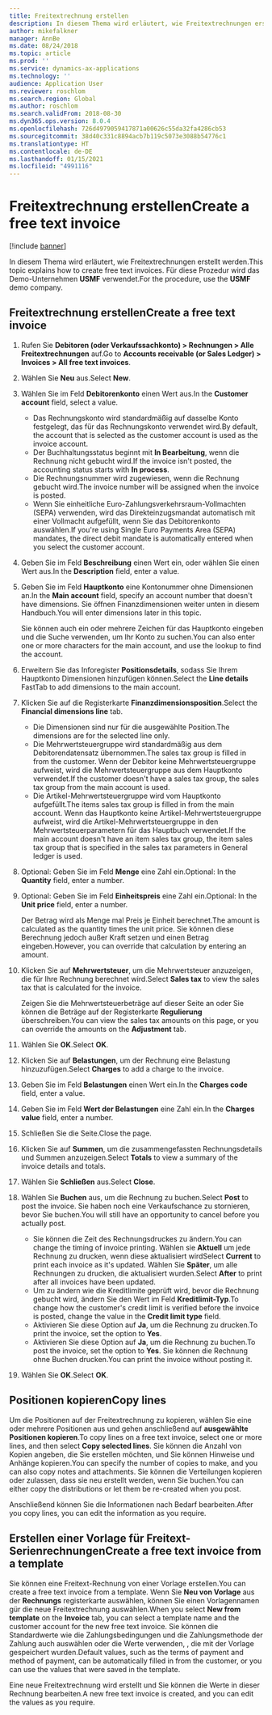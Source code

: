 ```yaml
---
title: Freitextrechnung erstellen
description: In diesem Thema wird erläutert, wie Freitextrechnungen erstellt werden.
author: mikefalkner
manager: AnnBe
ms.date: 08/24/2018
ms.topic: article
ms.prod: ''
ms.service: dynamics-ax-applications
ms.technology: ''
audience: Application User
ms.reviewer: roschlom
ms.search.region: Global
ms.author: roschlom
ms.search.validFrom: 2018-08-30
ms.dyn365.ops.version: 8.0.4
ms.openlocfilehash: 726d4979059417871a00626c55da32fa4286cb53
ms.sourcegitcommit: 38d40c331c8894acb7b119c5073e3088b54776c1
ms.translationtype: HT
ms.contentlocale: de-DE
ms.lasthandoff: 01/15/2021
ms.locfileid: "4991116"
---
```

# <a name="create-a-free-text-invoice"></a><span data-ttu-id="16d67-103">Freitextrechnung erstellen</span><span class="sxs-lookup"><span data-stu-id="16d67-103">Create a free text invoice</span></span>

[!include [banner](../includes/banner.md)]

<span data-ttu-id="16d67-104">In diesem Thema wird erläutert, wie Freitextrechnungen erstellt werden.</span><span class="sxs-lookup"><span data-stu-id="16d67-104">This topic explains how to create free text invoices.</span></span> <span data-ttu-id="16d67-105">Für diese Prozedur wird das Demo-Unternehmen **USMF** verwendet.</span><span class="sxs-lookup"><span data-stu-id="16d67-105">For the procedure, use the **USMF** demo company.</span></span>

## <a name="create-a-free-text-invoice"></a><span data-ttu-id="16d67-106">Freitextrechnung erstellen</span><span class="sxs-lookup"><span data-stu-id="16d67-106">Create a free text invoice</span></span>

1. <span data-ttu-id="16d67-107">Rufen Sie **Debitoren (oder Verkaufssachkonto) \> Rechnungen \> Alle Freitextrechnungen** auf.</span><span class="sxs-lookup"><span data-stu-id="16d67-107">Go to **Accounts receivable (or Sales Ledger) \> Invoices \> All free text invoices**.</span></span>
2. <span data-ttu-id="16d67-108">Wählen Sie **Neu** aus.</span><span class="sxs-lookup"><span data-stu-id="16d67-108">Select **New**.</span></span>
3. <span data-ttu-id="16d67-109">Wählen Sie im Feld **Debitorenkonto** einen Wert aus.</span><span class="sxs-lookup"><span data-stu-id="16d67-109">In the **Customer account** field, select a value.</span></span>

    * <span data-ttu-id="16d67-110">Das Rechnungskonto wird standardmäßig auf dasselbe Konto festgelegt, das für das Rechnungskonto verwendet wird.</span><span class="sxs-lookup"><span data-stu-id="16d67-110">By default, the account that is selected as the customer account is used as the invoice account.</span></span>
    * <span data-ttu-id="16d67-111">Der Buchhaltungsstatus beginnt mit **In Bearbeitung**, wenn die Rechnung nicht gebucht wird.</span><span class="sxs-lookup"><span data-stu-id="16d67-111">If the invoice isn't posted, the accounting status starts with **In process**.</span></span>
    * <span data-ttu-id="16d67-112">Die Rechnungsnummer wird zugewiesen, wenn die Rechnung gebucht wird.</span><span class="sxs-lookup"><span data-stu-id="16d67-112">The invoice number will be assigned when the invoice is posted.</span></span>
    * <span data-ttu-id="16d67-113">Wenn Sie einheitliche Euro-Zahlungsverkehrsraum-Vollmachten (SEPA) verwenden, wird das Direkteinzugsmandat automatisch mit einer Vollmacht aufgefüllt, wenn Sie das Debitorenkonto auswählen.</span><span class="sxs-lookup"><span data-stu-id="16d67-113">If you're using Single Euro Payments Area (SEPA) mandates, the direct debit mandate is automatically entered when you select the customer account.</span></span>

4. <span data-ttu-id="16d67-114">Geben Sie im Feld **Beschreibung** einen Wert ein, oder wählen Sie einen Wert aus.</span><span class="sxs-lookup"><span data-stu-id="16d67-114">In the **Description** field, enter a value.</span></span>
5. <span data-ttu-id="16d67-115">Geben Sie im Feld **Hauptkonto** eine Kontonummer ohne Dimensionen an.</span><span class="sxs-lookup"><span data-stu-id="16d67-115">In the **Main account** field, specify an account number that doesn't have dimensions.</span></span> <span data-ttu-id="16d67-116">Sie öffnen Finanzdimensionen weiter unten in diesem Handbuch.</span><span class="sxs-lookup"><span data-stu-id="16d67-116">You will enter dimensions later in this topic.</span></span>

    <span data-ttu-id="16d67-117">Sie können auch ein oder mehrere Zeichen für das Hauptkonto eingeben und die Suche verwenden, um Ihr Konto zu suchen.</span><span class="sxs-lookup"><span data-stu-id="16d67-117">You can also enter one or more characters for the main account, and use the lookup to find the account.</span></span>

6. <span data-ttu-id="16d67-118">Erweitern Sie das Inforegister **Positionsdetails**, sodass Sie Ihrem Hauptkonto Dimensionen hinzufügen können.</span><span class="sxs-lookup"><span data-stu-id="16d67-118">Select the **Line details** FastTab to add dimensions to the main account.</span></span>
7. <span data-ttu-id="16d67-119">Klicken Sie auf die Registerkarte **Finanzdimensionsposition**.</span><span class="sxs-lookup"><span data-stu-id="16d67-119">Select the **Financial dimensions line** tab.</span></span>

    * <span data-ttu-id="16d67-120">Die Dimensionen sind nur für die ausgewählte Position.</span><span class="sxs-lookup"><span data-stu-id="16d67-120">The dimensions are for the selected line only.</span></span>
    * <span data-ttu-id="16d67-121">Die Mehrwertsteuergruppe wird standardmäßig aus dem Debitorendatensatz übernommen.</span><span class="sxs-lookup"><span data-stu-id="16d67-121">The sales tax group is filled in from the customer.</span></span> <span data-ttu-id="16d67-122">Wenn der Debitor keine Mehrwertsteuergruppe aufweist, wird die Mehrwertsteuergruppe aus dem Hauptkonto verwendet.</span><span class="sxs-lookup"><span data-stu-id="16d67-122">If the customer doesn't have a sales tax group, the sales tax group from the main account is used.</span></span>
    * <span data-ttu-id="16d67-123">Die Artikel-Mehrwertsteuergruppe wird vom Hauptkonto aufgefüllt.</span><span class="sxs-lookup"><span data-stu-id="16d67-123">The items sales tax group is filled in from the main account.</span></span> <span data-ttu-id="16d67-124">Wenn das Hauptkonto keine Artikel-Mehrwertsteuergruppe aufweist, wird die Artikel-Mehrwertsteuergruppe in den Mehrwertsteuerparametern für das Hauptbuch verwendet.</span><span class="sxs-lookup"><span data-stu-id="16d67-124">If the main account doesn't have an item sales tax group, the item sales tax group that is specified in the sales tax parameters in General ledger is used.</span></span>

8. <span data-ttu-id="16d67-125">Optional: Geben Sie im Feld **Menge** eine Zahl ein.</span><span class="sxs-lookup"><span data-stu-id="16d67-125">Optional: In the **Quantity** field, enter a number.</span></span>
9. <span data-ttu-id="16d67-126">Optional: Geben Sie im Feld **Einheitspreis** eine Zahl ein.</span><span class="sxs-lookup"><span data-stu-id="16d67-126">Optional: In the **Unit price** field, enter a number.</span></span>

    <span data-ttu-id="16d67-127">Der Betrag wird als Menge mal Preis je Einheit berechnet.</span><span class="sxs-lookup"><span data-stu-id="16d67-127">The amount is calculated as the quantity times the unit price.</span></span> <span data-ttu-id="16d67-128">Sie können diese Berechnung jedoch außer Kraft setzen und einen Betrag eingeben.</span><span class="sxs-lookup"><span data-stu-id="16d67-128">However, you can override that calculation by entering an amount.</span></span>

10. <span data-ttu-id="16d67-129">Klicken Sie auf **Mehrwertsteuer**, um die Mehrwertsteuer anzuzeigen, die für Ihre Rechnung berechnet wird.</span><span class="sxs-lookup"><span data-stu-id="16d67-129">Select **Sales tax** to view the sales tax that is calculated for the invoice.</span></span>

    <span data-ttu-id="16d67-130">Zeigen Sie die Mehrwertsteuerbeträge auf dieser Seite an oder Sie können die Beträge auf der Registerkarte **Regulierung** überschreiben.</span><span class="sxs-lookup"><span data-stu-id="16d67-130">You can view the sales tax amounts on this page, or you can override the amounts on the **Adjustment** tab.</span></span>

11. <span data-ttu-id="16d67-131">Wählen Sie **OK**.</span><span class="sxs-lookup"><span data-stu-id="16d67-131">Select **OK**.</span></span>
12. <span data-ttu-id="16d67-132">Klicken Sie auf **Belastungen**, um der Rechnung eine Belastung hinzuzufügen.</span><span class="sxs-lookup"><span data-stu-id="16d67-132">Select **Charges** to add a charge to the invoice.</span></span>
13. <span data-ttu-id="16d67-133">Geben Sie im Feld **Belastungen** einen Wert ein.</span><span class="sxs-lookup"><span data-stu-id="16d67-133">In the **Charges code** field, enter a value.</span></span>
14. <span data-ttu-id="16d67-134">Geben Sie im Feld **Wert der Belastungen** eine Zahl ein.</span><span class="sxs-lookup"><span data-stu-id="16d67-134">In the **Charges value** field, enter a number.</span></span>
15. <span data-ttu-id="16d67-135">Schließen Sie die Seite.</span><span class="sxs-lookup"><span data-stu-id="16d67-135">Close the page.</span></span>
16. <span data-ttu-id="16d67-136">Klicken Sie auf **Summen**, um die zusammengefassten Rechnungsdetails und Summen anzuzeigen.</span><span class="sxs-lookup"><span data-stu-id="16d67-136">Select **Totals** to view a summary of the invoice details and totals.</span></span>
17. <span data-ttu-id="16d67-137">Wählen Sie **Schließen** aus.</span><span class="sxs-lookup"><span data-stu-id="16d67-137">Select **Close**.</span></span>
18. <span data-ttu-id="16d67-138">Wählen Sie **Buchen** aus, um die Rechnung zu buchen.</span><span class="sxs-lookup"><span data-stu-id="16d67-138">Select **Post** to post the invoice.</span></span> <span data-ttu-id="16d67-139">Sie haben noch eine Verkaufschance zu stornieren, bevor Sie buchen.</span><span class="sxs-lookup"><span data-stu-id="16d67-139">You will still have an opportunity to cancel before you actually post.</span></span>

    * <span data-ttu-id="16d67-140">Sie können die Zeit des Rechnungsdruckes zu ändern.</span><span class="sxs-lookup"><span data-stu-id="16d67-140">You can change the timing of invoice printing.</span></span> <span data-ttu-id="16d67-141">Wählen sie **Aktuell** um jede Rechnung zu drucken, wenn diese aktualisiert wird</span><span class="sxs-lookup"><span data-stu-id="16d67-141">Select **Current** to print each invoice as it's updated.</span></span> <span data-ttu-id="16d67-142">Wählen Sie **Später**, um alle Rechnungen zu drucken, die aktualisiert wurden.</span><span class="sxs-lookup"><span data-stu-id="16d67-142">Select **After** to print after all invoices have been updated.</span></span>
    * <span data-ttu-id="16d67-143">Um zu ändern wie die Kreditlimite geprüft wird, bevor die Rechnung gebucht wird, ändern Sie den Wert im Feld **Kreditlimit-Typ**.</span><span class="sxs-lookup"><span data-stu-id="16d67-143">To change how the customer's credit limit is verified before the invoice is posted, change the value in the **Credit limit type** field.</span></span>
    * <span data-ttu-id="16d67-144">Aktivieren Sie diese Option auf **Ja**, um die Rechnung zu drucken.</span><span class="sxs-lookup"><span data-stu-id="16d67-144">To print the invoice, set the option to **Yes**.</span></span>
    * <span data-ttu-id="16d67-145">Aktivieren Sie diese Option auf **Ja**, um die Rechnung zu buchen.</span><span class="sxs-lookup"><span data-stu-id="16d67-145">To post the invoice, set the option to **Yes**.</span></span> <span data-ttu-id="16d67-146">Sie können die Rechnung ohne Buchen drucken.</span><span class="sxs-lookup"><span data-stu-id="16d67-146">You can print the invoice without posting it.</span></span>

19. <span data-ttu-id="16d67-147">Wählen Sie **OK**.</span><span class="sxs-lookup"><span data-stu-id="16d67-147">Select **OK**.</span></span>

## <a name="copy-lines"></a><span data-ttu-id="16d67-148">Positionen kopieren</span><span class="sxs-lookup"><span data-stu-id="16d67-148">Copy lines</span></span>
<span data-ttu-id="16d67-149">Um die Positionen auf der Freitextrechnung zu kopieren, wählen Sie eine oder mehrere Positionen aus und gehen anschließend auf **ausgewählte Positionen kopieren**.</span><span class="sxs-lookup"><span data-stu-id="16d67-149">To copy lines on a free text invoice, select one or more lines, and then select **Copy selected lines**.</span></span> <span data-ttu-id="16d67-150">Sie können die Anzahl von Kopien angeben, die Sie erstellen möchten, und Sie können Hinweise und Anhänge kopieren.</span><span class="sxs-lookup"><span data-stu-id="16d67-150">You can specify the number of copies to make, and you can also copy notes and attachments.</span></span> <span data-ttu-id="16d67-151">Sie können die Verteilungen kopieren oder zulassen, dass sie neu erstellt werden, wenn Sie buchen.</span><span class="sxs-lookup"><span data-stu-id="16d67-151">You can either copy the distributions or let them be re-created when you post.</span></span>

<span data-ttu-id="16d67-152">Anschließend können Sie die Informationen nach Bedarf bearbeiten.</span><span class="sxs-lookup"><span data-stu-id="16d67-152">After you copy lines, you can edit the information as you require.</span></span>

## <a name="create-a-free-text-invoice-from-a-template"></a><span data-ttu-id="16d67-153">Erstellen einer Vorlage für Freitext-Serienrechnungen</span><span class="sxs-lookup"><span data-stu-id="16d67-153">Create a free text invoice from a template</span></span>
<span data-ttu-id="16d67-154">Sie können eine Freitext-Rechnung von einer Vorlage erstellen.</span><span class="sxs-lookup"><span data-stu-id="16d67-154">You can create a free text invoice from a template.</span></span> <span data-ttu-id="16d67-155">Wenn Sie **Neu von Vorlage** aus der **Rechnungs** registerkarte auswählen, können Sie einen Vorlagennamen gür die neue Freitextrechnung auswählen.</span><span class="sxs-lookup"><span data-stu-id="16d67-155">When you select **New from template** on the **Invoice** tab, you can select a template name and the customer account for the new free text invoice.</span></span> <span data-ttu-id="16d67-156">Sie können die Standardwerte wie die Zahlungsbedingungen und die Zahlungsmethode der Zahlung auch auswählen oder die Werte verwenden, , die mit der Vorlage gespeichert wurden.</span><span class="sxs-lookup"><span data-stu-id="16d67-156">Default values, such as the terms of payment and method of payment, can be automatically filled in from the customer, or you can use the values that were saved in the template.</span></span>

<span data-ttu-id="16d67-157">Eine neue Freitextrechnung wird erstellt und Sie können die Werte in dieser Rechnung bearbeiten.</span><span class="sxs-lookup"><span data-stu-id="16d67-157">A new free text invoice is created, and you can edit the values as you require.</span></span>
